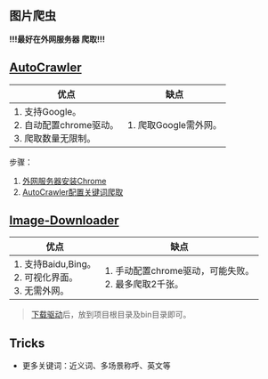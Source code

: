 ## 图片爬虫

**!!!最好在外网服务器 爬取!!!**

## [AutoCrawler](https://github.com/YoongiKim/AutoCrawler) 

| 优点                                                         | 缺点                       |
| ------------------------------------------------------------ | -------------------------- |
| 1. 支持Google。<br/>2. 自动配置chrome驱动。<br/>3. 爬取数量无限制。 | 1. 爬取Google需外网。<br/> |

步骤：

1. [外网服务器安装Chrome](https://blog.csdn.net/David0961/article/details/89332440)
2. [AutoCrawler配置关键词爬取](https://github.com/YoongiKim/AutoCrawler)



## [Image-Downloader](https://github.com/sczhengyabin/Image-Downloader)

| 优点                                                       | 缺点                                                     |
| ---------------------------------------------------------- | -------------------------------------------------------- |
| 1. 支持Baidu,Bing。<br/>2. 可视化界面。<br/>3.  无需外网。 | 1. 手动配置chrome驱动，可能失败。<br/>2. 最多爬取2千张。 |

> [下载驱动](https://chromedriver.chromium.org/downloads)后，放到项目根目录及bin目录即可。



## Tricks

- 更多关键词：近义词、多场景称呼、英文等